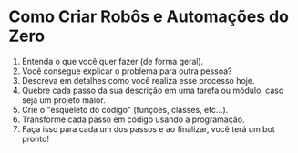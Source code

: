 # Como Criar Robôs e Automações do Zero


1. Entenda o que você quer fazer (de forma geral).
2. Você consegue explicar o problema para outra pessoa?
3. Descreva em detalhes como você realiza esse processo hoje.
4. Quebre cada passo da sua descrição em uma tarefa ou módulo, caso seja um projeto maior.
5. Crie o "esqueleto do código" (funções, classes, etc...).
6. Transforme cada passo em código usando a programação.
7. Faça isso para cada um dos passos e ao finalizar, você terá um bot pronto!